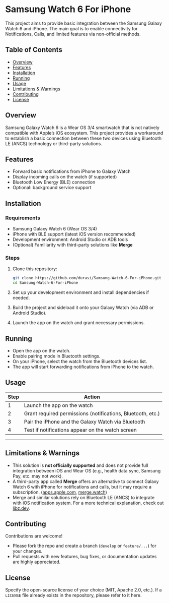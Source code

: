 # Samsung Watch 6 For iPhone

This project aims to provide basic integration between the Samsung Galaxy Watch 6 and iPhone. The main goal is to enable connectivity for Notifications, Calls, and limited features via non-official methods.

## Table of Contents

* [Overview](#overview)
* [Features](#features)
* [Installation](#installation)
* [Running](#running)
* [Usage](#usage)
* [Limitations & Warnings](#limitations--warnings)
* [Contributing](#contributing)
* [License](#license)

## Overview

Samsung Galaxy Watch 6 is a Wear OS 3/4 smartwatch that is not natively compatible with Apple’s iOS ecosystem. This project provides a workaround to establish a basic connection between these two devices using Bluetooth LE (ANCS) technology or third-party solutions.

## Features

* Forward basic notifications from iPhone to Galaxy Watch
* Display incoming calls on the watch (if supported)
* Bluetooth Low Energy (BLE) connection
* Optional: background service support

## Installation

### Requirements

* Samsung Galaxy Watch 6 (Wear OS 3/4)
* iPhone with BLE support (latest iOS version recommended)
* Development environment: Android Studio or ADB tools
* (Optional) Familiarity with third-party solutions like **Merge**

### Steps

1. Clone this repository:

   ```bash
   git clone https://github.com/durasi/Samsung-Watch-6-For-iPhone.git
   cd Samsung-Watch-6-For-iPhone
   ```
2. Set up your development environment and install dependencies if needed.
3. Build the project and sideload it onto your Galaxy Watch (via ADB or Android Studio).
4. Launch the app on the watch and grant necessary permissions.

## Running

* Open the app on the watch.
* Enable pairing mode in Bluetooth settings.
* On your iPhone, select the watch from the Bluetooth devices list.
* The app will start forwarding notifications from iPhone to the watch.

## Usage

| Step | Action                                                      |
| ---- | ----------------------------------------------------------- |
| 1    | Launch the app on the watch                                 |
| 2    | Grant required permissions (notifications, Bluetooth, etc.) |
| 3    | Pair the iPhone and the Galaxy Watch via Bluetooth          |
| 4    | Test if notifications appear on the watch screen            |

---

## Limitations & Warnings

* This solution is **not officially supported** and does not provide full integration between iOS and Wear OS (e.g., health data sync, Samsung Pay, etc. may not work).
* A third-party app called **Merge** offers an alternative to connect Galaxy Watch 6 with iPhone for notifications and calls, but it may require a subscription. ([apps.apple.com](https://apps.apple.com/us/app/merge-connect-android-watches/id6698894276?utm_source=chatgpt.com), [merge.watch](https://www.merge.watch/galaxy-watch-6/?utm_source=chatgpt.com))
* Merge and similar solutions rely on Bluetooth LE (ANCS) to integrate with iOS notification system. For a more technical explanation, check out [libz.dev](https://libz.dev/posts/samsung-watch-ios/?utm_source=chatgpt.com).

## Contributing

Contributions are welcome!

* Please fork the repo and create a branch (`develop` or `feature/...`) for your changes.
* Pull requests with new features, bug fixes, or documentation updates are highly appreciated.

## License

Specify the open-source license of your choice (MIT, Apache 2.0, etc.).
If a `LICENSE` file already exists in the repository, please refer to it here.
